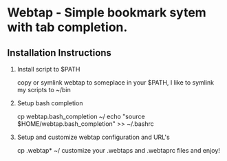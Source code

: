 # Webtap - Simple bookmark sytem with tab completion.

## Installation Instructions

1. Install script to $PATH

   copy or symlink webtap to someplace in your $PATH, I like to symlink my scripts to ~/bin

2. Setup bash completion

   cp webtap.bash_completion ~/ 
   echo "source $HOME/webtap.bash_completion" >> ~/.bashrc

3. Setup and customize webtap configuration and URL's

   cp .webtap* ~/
   customize your .webtaps and .webtaprc files and enjoy!
